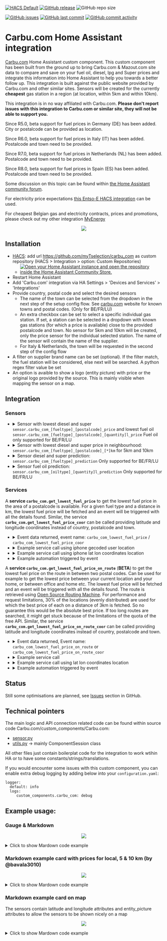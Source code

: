 [![HACS Default](https://img.shields.io/badge/HACS-Default-blue.svg)](https://github.com/hacs/default)
[![GitHub release](https://img.shields.io/github/release/myTselection/carbu_com.svg)](https://github.com/myTselection/carbu_com/releases)
![GitHub repo size](https://img.shields.io/github/repo-size/myTselection/carbu_com.svg)

[![GitHub issues](https://img.shields.io/github/issues/myTselection/carbu_com.svg)](https://github.com/myTselection/carbu_com/issues)
[![GitHub last commit](https://img.shields.io/github/last-commit/myTselection/carbu_com.svg)](https://github.com/myTselection/carbu_com/commits/master)
[![GitHub commit activity](https://img.shields.io/github/commit-activity/m/myTselection/carbu_com.svg)](https://github.com/myTselection/carbu_com/graphs/commit-activity)

# Carbu.com Home Assistant integration
[Carbu.com](https://www.Carbu.com/) Home Assistant custom component. This custom component has been built from the ground up to bring Carbu.com & Mazout.com site data to compare and save on your fuel oil, diesel, lpg and Super prices and integrate this information into Home Assistant to help you towards a better follow up. This integration is built against the public website provided by Carbu.com and other similar sites. Sensors will be created for the currently **cheapest** gas station in a region (at location, within 5km and within 10km).

This integration is in no way affiliated with Carbu.com. **Please don't report issues with this integration to Carbu.com or similar site, they will not be able to support you.**

Since R5.0, beta support for fuel prices in Germany (DE) has been added. City or postalcode can be provided as location.

Since R6.0, beta support for fuel prices in Italy (IT) has been added. Postalcode and town need to be provided.

Since R7.0, beta support for fuel prices in Netherlands (NL) has been added. Postalcode and town need to be provided.

Since R8.0, beta support for fuel prices in Spain (ES) has been added. Postalcode and town need to be provided.


Some discussion on this topic can be found within [the Home Assistant community forum](https://community.home-assistant.io/t/rest-sensor-needs-to-get-latest-element-of-list/404882/4).

For electricity price expectations [this Entso-E HACS integration](https://github.com/JaccoR/hass-entso-e) can be used.

For cheapest Belgian gas and electricity contracts, prices and promotions, please check out my other integration [MyEnergy](https://github.com/myTselection/MyEnergy)

<p align="center"><img src="https://raw.githubusercontent.com/myTselection/carbu_com/master/icon.png"/></p>


## Installation
- [HACS](https://hacs.xyz/): add url https://github.com/myTselection/carbu_com as custom repository (HACS > Integration > option: Custom Repositories)
   -    [![Open your Home Assistant instance and open the repository inside the Home Assistant Community Store.](https://my.home-assistant.io/badges/hacs_repository.svg?style=flat-square)](https://my.home-assistant.io/redirect/hacs_repository/?owner=myTselection&repository=Carbu_com&category=integration)
- Restart Home Assistant
- Add 'Carbu.com' integration via HA Settings > 'Devices and Services' > 'Integrations'
- Provide country, postal code and select the desired sensors
   - The name of the town can be selected from the dropdown in the next step of the setup config flow. See [carbu.com](https://carbu.com) website for known towns and postal codes. (Only for BE/FR/LU)
   - An extra checkbox can be set to select a specific individual gas station. If set, a station can be selected in a dropdown with known gas stations (for which a price is available) close to the provided postalcode and town. No sensor for 5km and 10km will be created, only the price sensor for the individual selected station. The name of the sensor will contain the name of the supplier.
   - For Italy & Netherlands, the town will be requested in the second step of the config flow
- A filter on supplier brand name can be set (optional). If the filter match, the fuel station will be considered, else next will be searched. A python regex filter value be set
- An option is avaible to show a logo (entity picture) with price or the original logo provided by the source. This is mainly visible when mapping the sensor on a map.

## Integration
### Sensors
- <details><summary>Sensor with lowest diesel and super <code>sensor.carbu_com_[fueltype]_[postalcode]_price</code> and lowest fuel oil <code>sensor.carbu_com_[fueltype]_[postalcode]_[quantity]l_price</code> Fuel oil only supported for BE/FR/LU</summary>

    | Attribute | Description |
    | --------- | ----------- |
    | State     | **Price** |
    | `last update `   | Timestamp info last retrieved from the carbu.com website. (There is a throttling of 1h active to limit requests. Restart HA to force update) |
    | `fueltype`   | Fuel type |
    | `fuelname` | Full name of the fuel type |
    | `postalcode`  | Postalcode at which the price was retrieved |
    | **`supplier`**  | **Name of the supplier of the fuel** |
    | `supplier_brand`  | Brand name of the supplier (eg Shell, Texaco, ...) Not supported for DE |
    | `url`  | Url with details of the supplier |
    | `entity_picture`  | Url with the logo of the supplier |
    | `address`  | Address of the supplier |
    | `city`  | City of the supplier |
    | `latitude`  | Latitude of the supplier |
    | `longitude`  | Longitude of the supplier |
    | **`distance`**  | **Distance to the supplier vs postal code** ( Not supported for IT ) |
    | `date`  | Date for the validity of the price |
    | `quantity`  | Quantity of fuel (only for fuel oil) |
    | `score`  | Score of the supplier |
    | `suppliers`  | Full json list of all suppliers with prices and detials found in neighbourhood around the postal code |
    
    </details>
    
- <details><summary>Sensor with lowest diesel and super price in neighbourhood: <code>sensor.carbu_com_[fueltype]_[postalcode]_[*]km</code> for 5km and 10km </summary>

    | Attribute | Description |
    | --------- | ----------- |
    | State     | Price |
    | `last update `   | Timestamp info last retrieved from the carbu.com website. (There is a throttling of 1h active to limit requests. Restart HA to force update) |
    | `fueltype`   | Fuel type |
    | `fuelname` | Full name of the fuel type |
    | `postalcode`  | Postalcode at which the price was retrieved |
    | `supplier`  | Name of the supplier of the fuel |
    | `supplier_brand`  | Brand name of the supplier (eg Shell, Texaco, ...) Not supported for DE |
    | `url`  | Url with details of the supplier |
    | `entity_picture`  | Url with the logo of the supplier |
    | `address`  | Address of the supplier |
    | `city`  | City of the supplier |
    | `latitude`  | Latitude of the supplier Not supported for DE |
    | `longitude`  | Longitude of the supplier Not supported for DE |
    | `region`  | Distand 5km or 10km around postal code in which cheapest prices is found |
    | **`distance`**  | **Distance to the supplier vs postal code** ( Not supported for IT )|
    | **`price diff`**  | **Price difference between the cheapest found in region versus the local price** |
    | `price diff %`  | Price difference in % between the cheapest found in region versus the local price |
    | `price diff 30l`  | Price difference for 30 liters between the cheapest found in region versus the local price |
    | `date`  | Date for the validity of the price |
    | `quantity`  | Quantity of fuel (only for fuel oil) |
    | `score`  | Score of the supplier |
    </details>
    
- <details><summary>Sensor diesel and super prediction: <code>sensor.carbu_com_[fueltype]_prediction</code> Only supported for BE/FR/LU</summary>
    
    | Attribute | Description |
    | --------- | ----------- |
    | State     | Percentage of increase or decrease predicted for coming days |
    | `last update` | Timestamp info last retrieved from the carbu.com website. (There is a throttling of 1h active to limit requests. Restart HA to force update) |
    | `fueltype`   | Fuel type |
    | **`trend`** | **Percentage of increase or decrease predicted for coming days** |
    | `date`  | Date for the validity of the price |
    </details>
    
- <details><summary>Sensor fuel oil prediction: <code>sensor.carbu_com_[oiltype]_[quantity]l_prediction</code> Only supported for BE/FR/LU</summary>

    | Attribute | Description |
    | --------- | ----------- |
    | State     | Percentage of increase or decrease predicted for coming days |
    | `last update `   | Timestamp info last retrieved from the carbu.com website. (There is a throttling of 1h active to limit requests. Restart HA to force update) |
    | `fueltype`   | Fuel type |
    | `fuelname` | Full name of the fuel type |
    | **`trend`** | **Percentage of increase or decrease predicted for coming days** |
    | `price` | Predicted maximum price for type and quantity |
    | `date`  | Date for the validity of the price |
    | `quantity`  | Quantity for which the price is expected. Main difference between below or above 2000l |
    </details>

### Services
A **service `carbu_com.get_lowest_fuel_price`** to get the lowest fuel price in the area of a postalcode is available. For a given fuel type and a distance in km, the lowest fuel price will be fetched and an event will be triggered with all the details found. Similar, the service **`carbu_com.get_lowest_fuel_price_coor`** can be called providing latitude and longitude coordinates instead of country, postalcode and town.

- <details><summary>Event data returned, event name: <code>carbu_com_lowest_fuel_price</code> /  <code>carbu_com_lowest_fuel_price_coor</code></summary>

    | Attribute | Description |
    | --------- | ----------- |
    | `fueltype`   | Fuel type |
    | `fuelname` | Full name of the fuel type |
    | `postalcode`  | Postalcode at which the price was retrieved |
    | `supplier`  | Name of the supplier of the fuel |
    | `supplier_brand`  | Brand name of the supplier (eg Shell, Texaco, ...) Not supported for DE |
    | `url`  | Url with details of the supplier |
    | `entity_picture`  | Url with the logo of the supplier |
    | `address`  | Address of the supplier |
    | `city`  | City of the supplier |
    | `latitude`  | Latitude of the supplier Not supported for DE |
    | `longitude`  | Longitude of the supplier Not supported for DE |
    | `region`  | Distand 5km or 10km around postal code in which cheapest prices is found |
    | **`distance`**  | **Distance to the supplier vs postal code** ( Not supported for IT ) |
    | **`price diff`**  | **Price difference between the cheapest found in region versus the local price** |
    | `price diff %`  | Price difference in % between the cheapest found in region versus the local price |
    | `price diff 30l`  | Price difference for 30 liters between the cheapest found in region versus the local price |
    | `date`  | Date for the validity of the price |
    </details>

- <details><summary>Example service call using iphone gecoded user location</summary>

   ```
   service: carbu_com.get_lowest_fuel_price
   data:
     fuel_type: diesel
     country: BE
     postalcode: "{{state_attr('sensor.iphone_geocoded_location','Postal Code')}}"
     town: "{{state_attr('sensor.iphone_geocoded_location','Locality')}}"
     max_distance: 5
     filter: Total

   ```

    </details>

- <details><summary>Example service call using iphone lat lon coordinates location</summary>

   ```
   service: carbu_com.get_lowest_fuel_price_coor
   data:
     fuel_type: diesel
     latitude: "{{state_attr('device_tracker.iphone','latitude')}}"
     longitude: "{{state_attr('device_tracker.iphone','longitude')}}"
     max_distance: 5
     filter: Total

   ```

    </details>
    
- <details><summary>Example automation triggered by event</summary>

   ```
   alias: Carbu event
   description: ""
   trigger:
     - platform: event
       event_type: carbu_com_lowest_fuel_price # or carbu_com_lowest_fuel_price_coor
   condition: []
   action:
     - service: notify.persistent_notification
       data:
         message: >-
           {{ trigger.event.data.supplier_brand }}: {{ trigger.event.data.price }}€
           at {{ trigger.event.data.distance }}km, {{ trigger.event.data.address }}
   mode: single

   ```

    </details>
    
    
A **service `carbu_com.get_lowest_fuel_price_on_route`** (**BETA**) to get the lowest fuel price on the route in between two postal codes. Can be used for example to get the lowest price between your current location and your home, or between office and home etc. The lowest fuel price will be fetched and an event will be triggered with all the details found. The route is retrieved using [Open Source Routing Machine](https://project-osrm.org/). For performance and request limitations, 30% of the locations (evenly distributed) are used for which the best price of each on a distance of 3km is fetched. So no guarantee this would be the absolute best price. If too long routes are searched, it might get stuck because of the limitations of the quota of the free API. Similar, the service **`carbu_com.get_lowest_fuel_price_on_route_coor`** can be called providing latitude and longitude coordinates instead of country, postalcode and town.

- <details><summary>Event data returned, Event name: <code>carbu_com_lowest_fuel_price_on_route</code> or <code>carbu_com_lowest_fuel_price_on_route_coor</code></summary>

    | Attribute | Description |
    | --------- | ----------- |
    | `fueltype`   | Fuel type |
    | `fuelname` | Full name of the fuel type |
    | `postalcode`  | Postalcode at which the price was retrieved |
    | `supplier`  | Name of the supplier of the fuel |
    | `supplier_brand`  | Brand name of the supplier (eg Shell, Texaco, ...) Not supported for DE |
    | `url`  | Url with details of the supplier |
    | `entity_picture`  | Url with the logo of the supplier |
    | `address`  | Address of the supplier |
    | `city`  | City of the supplier |
    | `latitude`  | Latitude of the supplier Not supported for DE |
    | `longitude`  | Longitude of the supplier Not supported for DE |
    | `region`  | Distand 5km or 10km around postal code in which cheapest prices is found |
    | **`distance`**  | **Distance to the supplier vs postal code** ( Not supported for IT ) |
    | **`price diff`**  | **Price difference between the cheapest found in region versus the local price** ( Not supported for IT ) |
    | `price diff %`  | Price difference in % between the cheapest found in region versus the local price ( Not supported for IT ) |
    | `price diff 30l`  | Price difference for 30 liters between the cheapest found in region versus the local price |
    | `date`  | Date for the validity of the price |
    </details>

- <details><summary>Example service call</summary>

   ```
   service: carbu_com.get_lowest_fuel_price_on_route
   data:
     fuel_type: diesel
     country: BE
     from_postalcode: 3620 #"{{state_attr('sensor.iphone_geocoded_location','Postal Code')}}"
     to_postalcode: 3660

   ```

    </details>

- <details><summary>Example service call using lat lon coordinates location</summary>

   ```
   service: carbu_com.get_lowest_fuel_price_on_route
   data:
     fuel_type: diesel
     from_latitude: 50.8503
     from_longitude: 4.3517
     to_latitude: 51.2194
     to_longitude: 4.4025

   ```

    </details>
    
- <details><summary>Example automation triggered by event</summary>

   ```
   alias: Carbu event
   description: ""
   trigger:
     - platform: event
       event_type: carbu_com_lowest_fuel_price_on_route # or carbu_com_lowest_fuel_price_on_route_coor
   condition: []
   action:
     - service: notify.persistent_notification
       data:
         message: >-
           {{ trigger.event.data.supplier_brand }}: {{ trigger.event.data.price }}€
           at {{ trigger.event.data.distance }}km, {{ trigger.event.data.address }}
   mode: single

   ```

    </details>
    

## Status
Still some optimisations are planned, see [Issues](https://github.com/myTselection/carbu_com/issues) section in GitHub.

## Technical pointers
The main logic and API connection related code can be found within source code Carbu.com/custom_components/Carbu.com:
- [sensor.py](https://github.com/myTselection/carbu_com/blob/master/custom_components/carbu_com/sensor.py)
- [utils.py](https://github.com/myTselection/carbu_com/blob/master/custom_components/carbu_com/utils.py) -> mainly ComponentSession class

All other files just contain boilerplat code for the integration to work wtihin HA or to have some constants/strings/translations.

If you would encounter some issues with this custom component, you can enable extra debug logging by adding below into your `configuration.yaml`:
```
logger:
  default: info
  logs:
     custom_components.carbu_com: debug
```

## Example usage:
### Gauge & Markdown
<p align="center"><img src="https://raw.githubusercontent.com/myTselection/carbu_com/master/Markdown%20Gauge%20Card%20example.png"/></p>
<details><summary>Click to show Mardown code example</summary>

```
type: vertical-stack
cards:
  - type: horizontal-stack
    cards:
      - type: markdown
        content: >
          ## Diesel

          <img
          src="{{state_attr('sensor.carbu_com_diesel_1000_5km','entity_picture')}}"
          width="40"/>
          [{{state_attr('sensor.carbu_com_diesel_1000_5km','supplier')}}]({{state_attr('sensor.carbu_com_diesel_1000_5km','url')}} "{{state_attr('sensor.carbu_com_diesel_1000_5km','address')}}")

          #### Coming days: {% if
          states('sensor.carbu_com_diesel_prediction')|float < 0 %}<font
          color=green>{{states('sensor.carbu_com_diesel_prediction')}}%</font>{%
          else %}<font
          color=red>{{states('sensor.carbu_com_diesel_prediction')}}%</font>{%
          endif %}

          Best price in region (10km vs local):
          {{states('sensor.carbu_com_diesel_1000_10km')}},
          {{state_attr('sensor.carbu_com_diesel_1000_10km','supplier')}}
          {{state_attr('sensor.carbu_com_diesel_1000_10km','price diff %')}}
          ({{state_attr('sensor.carbu_com_diesel_1000_10km','price diff 30l')}}
          on 30l)

          Best price in region (10km vs 5km):
          {{states('sensor.carbu_com_diesel_1000_10km')}}€/l:
          {{state_attr('sensor.carbu_com_diesel_1000_10km','supplier')}}
          {{(states('sensor.carbu_com_diesel_1000_5km')|float -
          states('sensor.carbu_com_diesel_1000_10km')|float)|round(2)}}€
          ({{(states('sensor.carbu_com_diesel_1000_5km')|float -
          states('sensor.carbu_com_diesel_1000_10km')|float)|round(2)*30}}€ on
          30l)
      - type: markdown
        content: >-
          ## Mazout

          [{{state_attr('sensor.carbu_com_oilstd_1000_1000l_price','supplier')}}]({{state_attr('sensor.carbu_com_oilstd_1000_1000l_price','url')}})


          #### Coming days: {% if
          states('sensor.carbu_com_oilextra_1000l_prediction')|float < 0 %}<font
          color=green>{{states('sensor.carbu_com_oilextra_1000l_prediction')}}%</font>{%
          else %}<font
          color=red>{{states('sensor.carbu_com_oilextra_1000l_prediction')}}%</font>{%
          endif %}
  - type: horizontal-stack
    cards:
      - type: gauge
        entity: sensor.carbu_com_diesel_1000_5km
        min: 0
        max: 5
        needle: true
        unit: €/l
        name: Diesel prijs
        severity:
          green: 0
          yellow: 0.8
          red: 2
      - type: gauge
        entity: sensor.carbu_com_oilstd_1000_1000l_price
        min: 0
        max: 5
        needle: true
        unit: €/l
        name: Mazout prijs
        severity:
          green: 0
          yellow: 0.8
          red: 2
  - type: history-graph
    entities:
      - entity: sensor.carbu_com_diesel_1000_5km
        name: Diesel
      - entity: sensor.carbu_com_oilextra_1000_1000l_price
        name: Oil extra (per 1000l)
    hours_to_show: 500
    refresh_interval: 60
    
```
</details>


### Markdown example card with prices for local, 5 & 10 km (by @bavala3010)
<p align="center"><img src="https://raw.githubusercontent.com/myTselection/carbu_com/master/Markdown%20Gauge%20Card%20example2.png"/></p>
<details><summary>Click to show Mardown code example</summary>

```
type: vertical-stack
cards:
  - type: markdown
    content: >
      ## Super95 benzine

      #### Komende dagen: {% if
      states('sensor.carbu_com_super95_prediction')|float < 0 %}<font
      color=green>{{states('sensor.carbu_com_super95_prediction')}}%</font>{%
      else %}<font
      color=red>{{states('sensor.carbu_com_super95_prediction')}}%</font>{%
      endif %}
  - type: horizontal-stack
    cards:
      - type: markdown
        content: >
          #### <center>lokaal </center>


          <center><img
          src="{{state_attr('sensor.carbu_com_super95_3010_price','entity_picture')}}"
          width="45"/> </center>


          <center>


          [{{state_attr('sensor.carbu_com_super95_3010_price','supplier')}}]({{state_attr('sensor.carbu_com_super95_3010_5km','url')}})

          ### <center>{{states('sensor.carbu_com_super95_3010_price')}} €/l
      - type: markdown
        content: >
          #### <center>5 km</center>

          <center><img
          src="{{state_attr('sensor.carbu_com_super95_3010_5km','entity_picture')}}"
          width="45"/></center>


          <center>


          [{{state_attr('sensor.carbu_com_super95_3010_5km','supplier')}}]({{state_attr('sensor.carbu_com_super95_3010_5km','url')}})

          ### <center>{{states('sensor.carbu_com_super95_3010_5km')}} €/l

          Besparing tov lokaal =
          {{state_attr('sensor.carbu_com_super95_3010_5km','price diff %')}} of
          **{{state_attr('sensor.carbu_com_super95_3010_5km','price diff
          30l')}}** op 30l
      - type: markdown
        content: >
          #### <center>10 km

          <center><img
          src="{{state_attr('sensor.carbu_com_super95_3010_10km','entity_picture')}}"
          width="45"/></center>


          <center>


          [{{state_attr('sensor.carbu_com_super95_3010_10km','supplier')}}]({{state_attr('sensor.carbu_com_super95_3010_5km','url')}})

          ### <center>{{states('sensor.carbu_com_super95_3010_10km')}} €/l

          Besparing tov lokaal =
          {{state_attr('sensor.carbu_com_super95_3010_10km','price diff %')}} of
          **{{state_attr('sensor.carbu_com_super95_3010_10km','price diff
          30l')}}** op 30l


```
</details>



### Markdown example card on map
The sensors contain latitude and longitude attributes and entity_picture attributes to allow the sensors to be shown nicely on a map
<p align="center"><img src="https://raw.githubusercontent.com/myTselection/carbu_com/master/Markdown%20Map%20Card%20example.png"/></p>
<details><summary>Click to show Mardown code example</summary>

```
type: map
entities:
  - entity: sensor.carbu_com_diesel_1000_price
  - entity: sensor.carbu_com_diesel_1000_5km
  - entity: sensor.carbu_com_diesel_1000_10km
title: carbu
```
</details>
